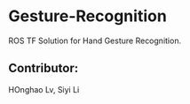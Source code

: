 # Gesture-Recognition
ROS TF Solution for Hand Gesture Recognition.

## Contributor:
HOnghao Lv, Siyi Li
